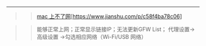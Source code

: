 ---
>> <a href="">mac 上不了网</a>[https://www.jianshu.com/p/c58f4ba78c06]

>> 能够正常上网；正常显示链接IP；无法更新GFW List；
  代理设置->高级设置 ->勾选相应网络（Wi-Fi/USB 网络）
